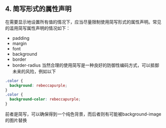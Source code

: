 <a name="shorthand"></a>
## 4. 简写形式的属性声明

在需要显示地设置所有值的情况下，应当尽量限制使用简写形式的属性声明。常见的滥用简写属性声明的情况如下：
* padding
* margin
* font
* background
* border
* border-radius
当然合理的使用简写是一种良好的防御性编码方式，可以抵御未来的风险，例如以下

```css
.color {
  background: rebeccapurple;
}
.color {
  background-color: rebeccapurple;
}
```
前者是简写，可以确保得到一个纯色背景，而后者则有可能被background-image的图片替换

